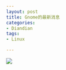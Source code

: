 ```yaml
---
layout: post
title: Gnome的最新消息
categories:
- Diandian
tags:
- Linux

---
```

<img src="http://m1.img.srcdd.com/farm5/d/2012/0627/10/55B057DBD0CCC24970D05A866DBDD143_B500_900_500_233.PNG" />